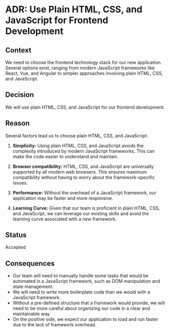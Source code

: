 # ADR: Use Plain HTML, CSS, and JavaScript for Frontend Development

## Context
We need to choose the frontend technology stack for our new application. Several options exist, ranging from modern JavaScript frameworks like React, Vue, and Angular to simpler approaches involving plain HTML, CSS, and JavaScript.

## Decision

We will use plain HTML, CSS, and JavaScript for our frontend development.

## Reason

Several factors lead us to choose plain HTML, CSS, and JavaScript:

1. **Simplicity:** Using plain HTML, CSS, and JavaScript avoids the complexity introduced by modern JavaScript frameworks. This can make the code easier to understand and maintain.

2. **Browser compatibility:** HTML, CSS, and JavaScript are universally supported by all modern web browsers. This ensures maximum compatibility without having to worry about the framework-specific issues.

3. **Performance:** Without the overhead of a JavaScript framework, our application may be faster and more responsive.

4. **Learning Curve:** Given that our team is proficient in plain HTML, CSS, and JavaScript, we can leverage our existing skills and avoid the learning curve associated with a new framework.

## Status

Accepted

## Consequences

- Our team will need to manually handle some tasks that would be automated in a JavaScript framework, such as DOM manipulation and state management.
- We will need to write more boilerplate code than we would with a JavaScript framework.
- Without a pre-defined structure that a framework would provide, we will need to be more careful about organizing our code in a clear and maintainable way.
- On the positive side, we expect our application to load and run faster due to the lack of framework overhead.
